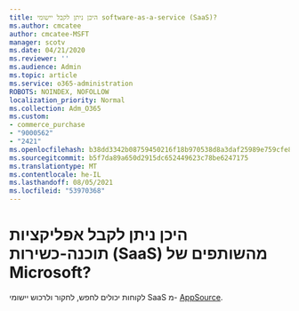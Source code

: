 ```yaml
---
title: היכן ניתן לקבל יישומי software-as-a-service (SaaS)?
ms.author: cmcatee
author: cmcatee-MSFT
manager: scotv
ms.date: 04/21/2020
ms.reviewer: ''
ms.audience: Admin
ms.topic: article
ms.service: o365-administration
ROBOTS: NOINDEX, NOFOLLOW
localization_priority: Normal
ms.collection: Adm_O365
ms.custom:
- commerce_purchase
- "9000562"
- "2421"
ms.openlocfilehash: b38dd3342b08759450216f18b970538d8a3daf25989e759cfe8ac91b4b8154af
ms.sourcegitcommit: b5f7da89a650d2915dc652449623c78be6247175
ms.translationtype: MT
ms.contentlocale: he-IL
ms.lasthandoff: 08/05/2021
ms.locfileid: "53970368"
---
```

# <a name="where-do-i-get-software-as-a-service-saas-apps-from-microsoft-partners"></a>היכן ניתן לקבל אפליקציות תוכנה-כשירות (SaaS) מהשותפים של Microsoft?

לקוחות יכולים לחפש, לחקור ולרכוש יישומי SaaS מ- [AppSource](https://appsource.microsoft.com).